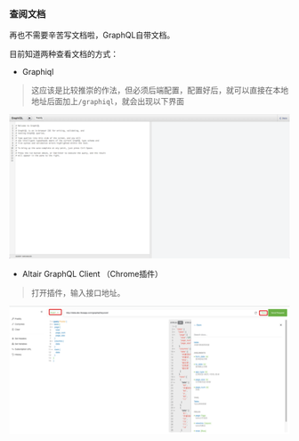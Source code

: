 ### 查阅文档

再也不需要辛苦写文档啦，GraphQL自带文档。

目前知道两种查看文档的方式：
* Graphiql
> 这应该是比较推崇的作法，但必须后端配置，配置好后，就可以直接在本地地址后面加上`/graphiql`，就会出现以下界面

![](image/img2.png)
* Altair GraphQL Client （Chrome插件）
> 打开插件，输入接口地址。

![](image/img1.png)